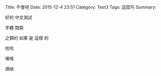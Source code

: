 Title: 不會吧
Date: 2015-12-4 23:51
Category: Test3
Tags: 這麼巧
Summary: 

好的
中文測試

字體          間距

之類的	如果	是	這樣	   的




哈哈


噢噎



煩呦






